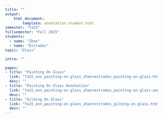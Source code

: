 ```yaml
---
title: ""
output:
    html_document:
        template: annotation-student.html
semester: "fa15"
fullsemester: "Fall 2015"
students:
  - name: "Zhao"
  - name: "Estrades"
topic: "Glass"

intro: ""

pages:
- title: "Painting On Glass"
  link: "fa15_ann_painting-on-glass_zhao+estrades_painting-on-glass.html"
  desc: ""
- title: "Painting On Glass Annotation"
  link: "fa15_ann_painting-on-glass_zhao+estrades_painting-on-glass-annotation.html"
  desc: ""
- title: "Gilding On Glass"
  link: "fa15_ann_painting-on-glass_zhao+estrades_gilding-on-glass.html"
  desc: ""
---
```

